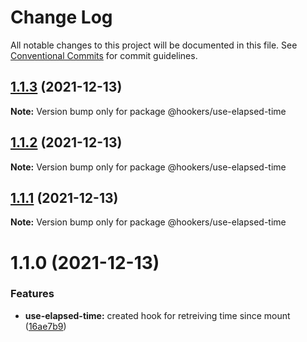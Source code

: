 # Change Log

All notable changes to this project will be documented in this file.
See [Conventional Commits](https://conventionalcommits.org) for commit guidelines.

## [1.1.3](https://github.com/Tyson-Skiba/hooks/compare/@hookers/use-elapsed-time@1.1.2...@hookers/use-elapsed-time@1.1.3) (2021-12-13)

**Note:** Version bump only for package @hookers/use-elapsed-time





## [1.1.2](https://github.com/Tyson-Skiba/hooks/compare/@hookers/use-elapsed-time@1.1.1...@hookers/use-elapsed-time@1.1.2) (2021-12-13)

**Note:** Version bump only for package @hookers/use-elapsed-time





## [1.1.1](https://github.com/Tyson-Skiba/hooks/compare/@hookers/use-elapsed-time@1.1.0...@hookers/use-elapsed-time@1.1.1) (2021-12-13)

**Note:** Version bump only for package @hookers/use-elapsed-time





# 1.1.0 (2021-12-13)


### Features

* **use-elapsed-time:** created hook for retreiving time since mount ([16ae7b9](https://github.com/Tyson-Skiba/hooks/commit/16ae7b9ef462a76e2b595c748cc8a525f09c6a18))
